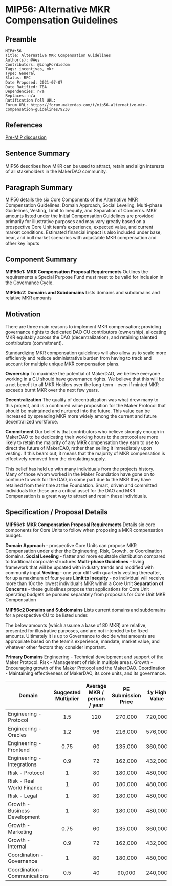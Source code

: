 # MIP56: Alternative MKR Compensation Guidelines

## Preamble  

```
MIP#:56
Title: Alternative MKR Compensation Guidelines
Author(s): @Aes
Contributors: @LongForWisdom
Tags: incentives, mkr
Type: General
Status: RFC
Date Proposed: 2021-07-07
Date Ratified: TBA
Dependencies: n/a
Replaces: n/a  
Ratification Poll URL:
Forum URL: https://forum.makerdao.com/t/mip56-alternative-mkr-compensation-guidelines/9230
```

## References
[Pre-MIP discussion](https://forum.makerdao.com/t/alternative-mkr-compensation-guidelines/9049)

## Sentence Summary
MIP56 describes how MKR can be used to attract, retain and align interests of all stakeholders in the MakerDAO community.


## Paragraph Summary
MIP56 details the six Core Components of the Alternative MKR Compensation Guidelines: Domain Approach, Social Leveling, Multi-phase Guidelines, Vesting, Limit to Inequity, and Separation of Concerns. MKR amounts listed under the Initial Compensation Guidelines are provided primarily for illustrative purposes and may vary greatly based on a prospective Core Unit team’s experience, expected value, and current market conditions. Estimated financial impact is also included under base, bear, and bull market scenarios with adjustable MKR compensation and other key inputs


## Component Summary
**MIP56c1: MKR Compensation Proposal Requirements**
Outlines the requirements a Special Purpose Fund must meet to be valid for inclusion in the Governance Cycle.

**MIP56c2: Domains and Subdomains**
Lists domains and subdomains and relative MKR amounts


## Motivation
There are three main reasons to implement MKR compensation; providing governance rights to dedicated DAO CU contributors (ownership), allocating MKR equitably across the DAO (decentralization), and retaining talented contributors  (commitment). 

Standardizing MKR compensation guidelines will also allow us to scale more efficiently and reduce administrative burden from having to track and account for multiple unique MKR compensation plans.

**Ownership**
To maximize the potential of MakerDAO, we believe everyone working in a CU should have governance rights. We believe that this will be a net benefit to all MKR Holders over the long-term - even if minted MKR exceeds burnt MKR over the next few years.

**Decentralization**
The quality of decentralization was what drew many to this project, and is a continued value proposition for the Maker Protocol that should be maintained and nurtured into the future. This value can be increased by spreading MKR more widely among the current and future decentralized workforce.

**Commitment**
Our belief is that contributors who believe strongly enough in MakerDAO to be dedicating their working hours to the protocol are more likely to retain the majority of any MKR compensation they earn to use to direct the future of MakerDAO, rather than selling it immediately upon vesting. If this bears out, it means that the majority of MKR compensation is effectively removed from the circulating supply.

This belief has held up with many individuals from the projects history. Many of those whom worked in the Maker Foundation have gone on to continue to work for the DAO, in some part due to the MKR they have retained from their time at the Foundation. Smart, driven and committed individuals like these are a critical asset for the DAO and MKR Compensation is a great way to attract and retain these individuals.


## Specification / Proposal Details
**MIP56c1: MKR Compensation Proposal Requirements**
Details six core components for Core Units to follow when proposing a MKR compensation budget.

**Domain Approach** - prospective Core Units can propose MKR Compensation under either the Engineering, Risk, Growth, or Coordination domains.
**Social Leveling** - flatter and more equitable distribution compared to traditional corporate structures
**Multi-phase Guidelines** - living framework that will be updated with industry trends and modified with community input
**Vesting** - one year cliff with quarterly vesting thereafter, for up a maximum of four years
**Limit to Inequity** - no individual will receive more than 10x the lowest individual’s MKR within a Core Unit
**Separation of Concerns** - these guidelines propose that applications for Core Unit operating budgets be pursued separately from proposals for Core Unit MKR Compensation

**MIP56c2 Domains and Subdomains**
Lists current domains and subdomains for a prospective CU to be listed under.


The below amounts (which assume a base of 80 MKR) are relative, presented for illustrative purposes, and are not intended to be fixed amounts. Ultimately it is up to Governance to decide what amounts are appropriate based on the team’s experience, mandate, market value, and whatever other factors they consider important.

**Primary Domains**
Engineering - Technical development and support of the Maker Protocol.
Risk - Management of risk in multiple areas.
Growth - Encouraging growth of the Maker Protocol and the MakerDAO.
Coordination - Maintaining effectiveness of MakerDAO, its core units, and its governance.

| Domain | Suggested Multiplier | Average MKR / person / year | PE Submission Price | 1y High Value | 1y Low Value |
|-|:-:|:-:|:-:|:-:|:-:|
| Engineering - Protocol | 1.5 | 120 | 270,000 | 720,000 | 50,640 |
| Engineering - Oracles | 1.2 | 96 | 216,000 | 576,000 | 40,500 |
| Engineering - Frontend | 0.75 | 60 | 135,000 | 360,000 | 25,300 |
| Engineering - Integrations | 0.9 | 72 | 162,000 | 432,000 | 30,400 |
| Risk - Protocol | 1 | 80 | 180,000 | 480,000 | 33,800 |
| Risk - Real World Finance | 1 | 80 | 180,000 | 480,000 | 33,800 |
| Risk - Legal | 1 | 80 | 180,000 | 480,000 | 33,800 |
| Growth - Business Development | 1 | 80 | 180,000 | 480,000 | 33,800 |
| Growth - Marketing | 0.75 | 60 | 135,000 | 360,000 | 25,300 |
| Growth - Internal | 0.9 | 72 | 162,000 | 432,000 | 30,400 |
| Coordination - Governance | 1 | 80 | 180,000 | 480,000 | 33,800 |
| Coordination - Communications | 0.5 | 40 | 90,000 | 240,000 | 16,900 |